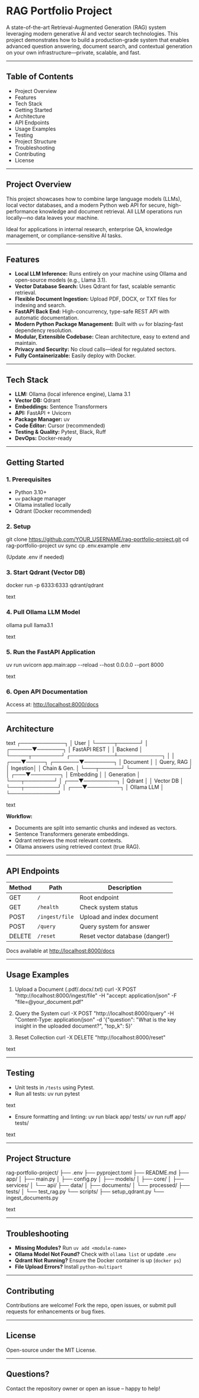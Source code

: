 # RAG Portfolio Project

A state-of-the-art Retrieval-Augmented Generation (RAG) system leveraging modern generative AI and vector search technologies. This project demonstrates how to build a production-grade system that enables advanced question answering, document search, and contextual generation on your own infrastructure—private, scalable, and fast.

---

## Table of Contents
- Project Overview
- Features
- Tech Stack
- Getting Started
- Architecture
- API Endpoints
- Usage Examples
- Testing
- Project Structure
- Troubleshooting
- Contributing
- License

---

## Project Overview
This project showcases how to combine large language models (LLMs), local vector databases, and a modern Python web API for secure, high-performance knowledge and document retrieval. All LLM operations run locally—no data leaves your machine.

Ideal for applications in internal research, enterprise QA, knowledge management, or compliance-sensitive AI tasks.

---

## Features
- **Local LLM Inference:** Runs entirely on your machine using Ollama and open-source models (e.g., Llama 3.1).
- **Vector Database Search:** Uses Qdrant for fast, scalable semantic retrieval.
- **Flexible Document Ingestion:** Upload PDF, DOCX, or TXT files for indexing and search.
- **FastAPI Back End:** High-concurrency, type-safe REST API with automatic documentation.
- **Modern Python Package Management:** Built with `uv` for blazing-fast dependency resolution.
- **Modular, Extensible Codebase:** Clean architecture, easy to extend and maintain.
- **Privacy and Security:** No cloud calls—ideal for regulated sectors.
- **Fully Containerizable:** Easily deploy with Docker.

---

## Tech Stack
- **LLM:** Ollama (local inference engine), Llama 3.1
- **Vector DB:** Qdrant
- **Embeddings:** Sentence Transformers
- **API:** FastAPI + Uvicorn
- **Package Manager:** uv
- **Code Editor:** Cursor (recommended)
- **Testing & Quality:** Pytest, Black, Ruff
- **DevOps:** Docker-ready

---

## Getting Started

### 1. Prerequisites
- Python 3.10+
- `uv` package manager
- Ollama installed locally
- Qdrant (Docker recommended)

### 2. Setup
git clone https://github.com/YOUR_USERNAME/rag-portfolio-project.git
cd rag-portfolio-project
uv sync
cp .env.example .env

(Update .env if needed)

### 3. Start Qdrant (Vector DB)

docker run -p 6333:6333 qdrant/qdrant

text

### 4. Pull Ollama LLM Model
ollama pull llama3.1

text

### 5. Run the FastAPI Application
uv run uvicorn app.main:app --reload --host 0.0.0.0 --port 8000

text

### 6. Open API Documentation
Access at: [http://localhost:8000/docs](http://localhost:8000/docs)

---

## Architecture
text
        ┌────────────┐
        │   User     │
        └─────┬──────┘
              │
       ┌──────▼───────┐
       │ FastAPI REST │
       │   Backend    │
       └─────┬────────┘
 ┌────────────┴────────────┐
 │                        │
┌───▼─────┐ ┌───────▼────────┐
│ Document │ │ Query, RAG │
│ Ingestion│ │ Chain & Gen. │
└───┬──────┘ └────────────────┘
│
┌───▼────────┐
│ Embedding │
│ Generation │
└───┬────────┘
│
┌───▼─────────┐
│ Qdrant │
│ Vector DB │
└───┬─────────┘
│
┌───▼─────────┐
│ Ollama LLM │
└─────────────┘

text

**Workflow:**
- Documents are split into semantic chunks and indexed as vectors.
- Sentence Transformers generate embeddings.
- Qdrant retrieves the most relevant contexts.
- Ollama answers using retrieved context (true RAG).

---

## API Endpoints
| Method | Path           | Description                       |
|--------|----------------|-----------------------------------|
| GET    | `/`            | Root endpoint                     |
| GET    | `/health`      | Check system status               |
| POST   | `/ingest/file` | Upload and index document         |
| POST   | `/query`       | Query system for answer           |
| DELETE | `/reset`       | Reset vector database (danger!)   |

Docs available at [http://localhost:8000/docs](http://localhost:8000/docs)

---

## Usage Examples
1. Upload a Document (.pdf/.docx/.txt)
curl -X POST "http://localhost:8000/ingest/file"
-H "accept: application/json"
-F "file=@your_document.pdf"

2. Query the System
curl -X POST "http://localhost:8000/query"
-H "Content-Type: application/json"
-d '{"question": "What is the key insight in the uploaded document?", "top_k": 5}'

3. Reset Collection
curl -X DELETE "http://localhost:8000/reset"

text

---

## Testing
- Unit tests in `/tests` using Pytest.
- Run all tests:
uv run pytest

text
- Ensure formatting and linting:
uv run black app/ tests/
uv run ruff app/ tests/

text

---

## Project Structure
rag-portfolio-project/
├── .env
├── pyproject.toml
├── README.md
├── app/
│ ├── main.py
│ ├── config.py
│ ├── models/
│ ├── core/
│ ├── services/
│ └── api/
├── data/
│ ├── documents/
│ └── processed/
├── tests/
│ └── test_rag.py
└── scripts/
├── setup_qdrant.py
└── ingest_documents.py

text

---

## Troubleshooting
- **Missing Modules?** Run `uv add <module-name>`
- **Ollama Model Not Found?** Check with `ollama list` or update `.env`
- **Qdrant Not Running?** Ensure the Docker container is up (`docker ps`)
- **File Upload Errors?** Install `python-multipart`

---

## Contributing
Contributions are welcome! Fork the repo, open issues, or submit pull requests for enhancements or bug fixes.

---

## License
Open-source under the MIT License.

---

## Questions?
Contact the repository owner or open an issue – happy to help!